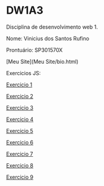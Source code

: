 # DW1A3

Disciplina de desenvolvimento web 1.

Nome: Vinicius dos Santos Rufino

Prontuário: SP301570X

[Meu Site](Meu Site/bio.html)
  
Exercicios JS:  
  
  
[Exercicio 1](AtividadesJS/Ex1/saudacoes.html)  

[Exercicio 2](AtividadesJS/Ex2/form.html)  

[Exercicio 3](AtividadesJS/Ex3/operacoes.html)  

[Exercicio 4](AtividadesJS/Ex4/FrasesDaSorte.html)  

[Exercicio 5](AtividadesJS/Ex5/ConversorTemp.html)  

[Exercicio 6](AtividadesJS/Ex6/combustivel.html)  

[Exercicio 7](AtividadesJS/Ex7/imc.html)
  
[Exercicio 8](AtividadesJS/Ex8/efeitosMenu.html)  

[Exercicio 9](AtividadesJS/Ex9/carrossel.html)
